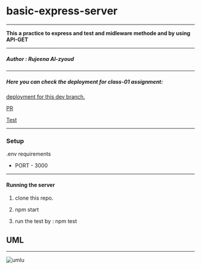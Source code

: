 # basic-express-server

---------------------------------------------
**This a practice to express and test and midleware methode and by using API-GET**




-------------------------------------------------
##### Author : Rujeena Al-zyoud
-----------------------------------------------------
##### Here you can check the deployment for class-01 assignment:
[deployment for this dev branch.](https://rujeena-server-deploy-prod.herokuapp.com/)

[PR](https://github.com/rujeenaal-zyoud/server-deployment-practice/pull/1)

[Test]()

-----------------------------------------------------
### Setup
.env requirements


* PORT - 3000

------------------------------------------
#### Running the server
1. clone this repo.

2. npm start

3. run the test by : npm test



## UML
------------------------------------------------
![umlu](https://viewer.diagrams.net/?target=blank&highlight=0000ff&edit=_blank&layers=1&nav=1&title=Copy%20of%20Untitled%20Diagram.drawio#R7Vvbcto6FP0aZshDGF8hPAZS0tOTtmmT08ujsIVRIyzXFgX69d2y5asMmMaUkzQzmam1JW9LWmvfJNoxx4v1dYiC%2BVvmYtoxNHfdMa86hqEbgwv4R0g2icS2BonAC4krB%2BWCO%2FITS6EmpUvi4qg0kDNGOQnKQof5PnZ4SYbCkK3Kw2aMlr8aIA8rgjsHUVX6mbh8nkgvjEEuf42JN0%2B%2FrPeHSc8CpYPlSqI5ctmqIDJfdcxxyBhPnhbrMaZi89J9%2BfzP5jO9eehfv%2FkQfUf%2Fjf69f%2FfpPFE2OeSVbAkh9vlvq%2F75MJu8%2FmR9%2BxLcTj6stOvL6Ztz%2BYr2A9Gl3K8Ihz9w2PsWyUXzTbqT0YosKPKhNZoxn9%2FJHtiHEaLE8%2BHZgQniEASgghMA4VJ2cBaA1JkT6t6gDVuKZUQcOQ9pazRnIfkJahGFLh0E0B1yySejXxpxJ94EsQbSEEcw5jbdGz0T3aCIyzEOoxQFEZnGExZDFij0iD9inLNFqogtfRe7spWBHTd4yB4y%2Boj3GyIikRO7gdcFPkqErjFbYB5uYIjszcgmrc2UzVVOXX0gZfMCbQ1TmimS5uJlqrOvfQTzQr4He5B%2Fzix%2FTrdqvtev%2B16%2F%2FDlEAXcfcTwSuxgViQgPhZXmopieB1BVV6jq4gADZL5DcNTD6wBwj7pnHTE3U9cylAoUBhR4ga4Uz%2FhWskYBcojv3cRjrqxc8lFugxAxeHdGY6LMiQtziYnEEUcJ18QsAkZ8Hu%2BTPYI%2F2M2x1rM7NkxoDG09b8OfGB7yMfOBc4jE5MJA5BUWZK6h3U6r3k%2B7TRnOvTTrb2dZCe9DwTUUcCkDRETcKYDcMS%2BfHaQ73M6cL6h8PBbwtnFi4G0FeB%2FiqaFNxLa8Rr5LIZ4Ip1gw6nEsTzowpAjhi8kfjnya1%2B1D3jSOhLylIK9gR0mcbUg70Gsj8R5gFwCRUJcieS%2BAvjrXFbRNFW2zBlmKppjesohwwoT%2BMBlbQfxUoOp603xhR7rQFFXmhuO3g%2BH92JxiZi%2FfT76idzUJJQqCnod5F9QFOIyYLyI0FbswFYbriScI3rBbPRi6oCTiYFOQf2M%2Bh2pkm0EXSBHnewWM0JKzKEkciwzZmpxmHFFBnBFKx4yCizGvfBazMaFgRVj24keD12xqtNqRjLavwAsr5zgOzBLepnWD9lI3tFc36NW6od8wkdd%2Fr3DQK4WDefH%2FLRwGKmfx92XsiAusNS99tBD94fIbxj76WxOJfmPq7agdmiDfmk%2B6qME3CmAX4tZg1C0De9YZXD07cFutIg6mQF0V8UcpMHzJJVsHta5AqAO1hUyy%2FrzHVEC1NCs%2BmJzYmnbACeVLptFipmFWIr81bMiTwY6cdHuiYVoNEo0mJxZ%2F4oRSLWkB6B7QhC%2BjLpC3eDYJPTBUdsJTFzh99uziUkPnlNl661mHZR3LPalpJQHrXL%2F4pdP4Jbvil5oWQCD9Hb9k20%2Fo5kRNj0qn6mOjc6kppH3qrqfVlDiz9qdTFqU58K47lTgGQembXPp2n1%2F8OTEJTl4YGWoSrWD8t1dGh8N66tLIUBNNccoex%2F3u2e37j%2FfPzpCPhuXFyf20eqauoAfe%2BlL8FgpaLIi3ek%2BWVfZ78PqE0NS6sevhNAXFdMpWr3LBKBZAR8qMgzO2iC1DB%2B9Yr9xb4KqHm0ApptskARRMKhWmckIhpoiTH0UdO5O9W0HaQgF6UUn0hkZZRbJg%2BVbOBUWRbe1RlOzIfkXn1ZK4oofNZhEuqQDuoE1hhLTLrWu2KrcJ6Wl%2FTvNEY6tZqqEWVFqvl7IqtwXltm%2B3S5vKSiWJKSMof7zYOCoXeHFdJu8Mjeb%2BJjVe%2BetFOa1O9jOu5vXL%2BSPpmrJ%2BHxdag0s9dm%2BOVRrPnypY7biW9GbqiNDV3tGrhYECnLOEgsBNA0YefRyKoog45XSx5QDRb%2Bj3CxHbrgnYqeyRIGWHi2ldZ1dwaur%2Fqz%2FtNLSKoi3%2B%2F1DnrXxHTnjbvPRhZby1Z3x1Q8rBYf947cD5aO0Gn1qTaFAmHWQSeE34l8LzV%2BEAIUFJWlfrNDETjU1nWxX6KDNqmj79GTMyKqhaaY59qBlZekXRsKKoJTOqXjykE95q3tUF6o%2BiLTTz%2F1mQDM%2F%2Ff4b56hc%3D)